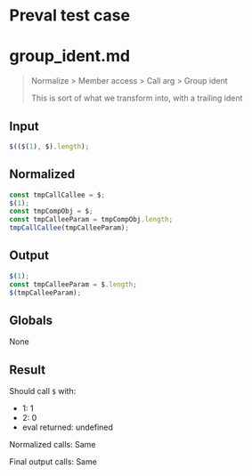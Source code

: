 # Preval test case

# group_ident.md

> Normalize > Member access > Call arg > Group ident
>
> This is sort of what we transform into, with a trailing ident

## Input

`````js filename=intro
$(($(1), $).length);
`````

## Normalized

`````js filename=intro
const tmpCallCallee = $;
$(1);
const tmpCompObj = $;
const tmpCalleeParam = tmpCompObj.length;
tmpCallCallee(tmpCalleeParam);
`````

## Output

`````js filename=intro
$(1);
const tmpCalleeParam = $.length;
$(tmpCalleeParam);
`````

## Globals

None

## Result

Should call `$` with:
 - 1: 1
 - 2: 0
 - eval returned: undefined

Normalized calls: Same

Final output calls: Same
